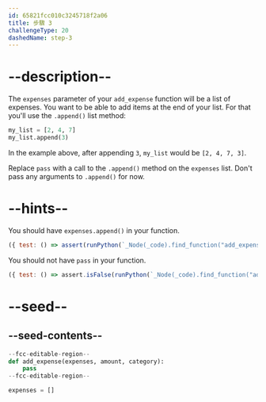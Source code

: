```yaml
---
id: 65821fcc010c3245718f2a06
title: 步驟 3
challengeType: 20
dashedName: step-3
---
```


# --description--

The `expenses` parameter of your `add_expense` function will be a list of expenses. You want to be able to add items at the end of your list. For that you'll use the `.append()` list method:

```py
my_list = [2, 4, 7]
my_list.append(3)
```

In the example above, after appending `3`, `my_list` would be `[2, 4, 7, 3]`.

Replace `pass` with a call to the `.append()` method on the `expenses` list. Don't pass any arguments to `.append()` for now.

# --hints--

You should have `expenses.append()` in your function.

```js
({ test: () => assert(runPython(`_Node(_code).find_function("add_expense").has_stmt("expenses.append()")`)) })
```

You should not have `pass` in your function.

```js
({ test: () => assert.isFalse(runPython(`_Node(_code).find_function("add_expense").has_pass()`)) })
```

# --seed--

## --seed-contents--

```py    
--fcc-editable-region--
def add_expense(expenses, amount, category):
    pass
--fcc-editable-region--

expenses = []
```
